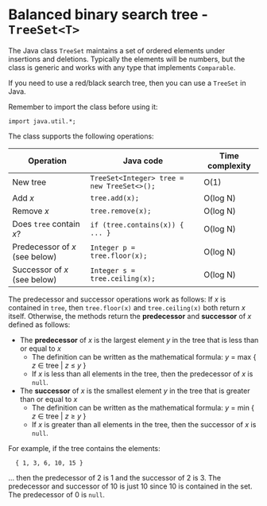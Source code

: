 Balanced binary search tree - `TreeSet<T>`
==========================================

The Java class `TreeSet` maintains a set of ordered elements
under insertions and deletions.
Typically the elements will be numbers,
but the class is generic and works with any type that implements `Comparable`.

If you need to use a red/black search tree, then you can use a `TreeSet` in Java.

Remember to import the class before using it:

```
import java.util.*;
```

The class supports the following operations:

| Operation | Java code | Time complexity |
| --- | --- | --- |
| New tree | `TreeSet<Integer> tree = new TreeSet<>();` | O(1) |
| Add *x* | `tree.add(x);` | O(log N) |
| Remove *x* | `tree.remove(x);` | O(log N) |
| Does `tree` contain *x*? | `if (tree.contains(x)) { ... }` | O(log N) |
| Predecessor of *x* (see below) | `Integer p = tree.floor(x);` | O(log N) |
| Successor of *x* (see below) | `Integer s = tree.ceiling(x);` | O(log N) |

The predecessor and successor operations work as follows:
If *x* is contained in `tree`, then `tree.floor(x)` and `tree.ceiling(x)` both return *x* itself.
Otherwise, the methods return the **predecessor** and **successor** of *x* defined as follows:

* The **predecessor** of *x* is the largest element *y* in the tree that is less than or equal to *x*
  * The definition can be written as the mathematical formula: *y* = max { *z* ∈ tree | *z* ≤ *y* }
  * If *x* is less than all elements in the tree, then the predecessor of *x* is `null`.
* The **successor** of *x* is the smallest element *y* in the tree that is greater than or equal to *x*
  * The definition can be written as the mathematical formula: *y* = min { *z* ∈ tree | *z* ≥ *y* }
  * If *x* is greater than all elements in the tree, then the successor of *x* is `null`.

For example, if the tree contains the elements:

```
  { 1, 3, 6, 10, 15 }
```

... then the predecessor of 2 is 1 and the successor of 2 is 3.
The predecessor and successor of 10 is just 10 since 10 is contained in the set.
The predecessor of 0 is `null`.
